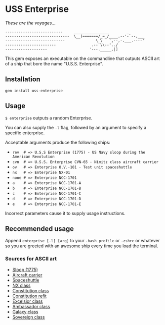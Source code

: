 # USS Enterprise

*These are the voyages...*

```
--------------------------     ________________        _
-----------------------------  \__(=======/_=_/____.--'-`--.___
---------------------------              \ \   `,--,-.___.----'
-----------------------                .--`\\--'../
-------------------                   '---._____.|]
```


This gem exposes an executable on the commandline that outputs ASCII art of a ship that bore the name "U.S.S. Enterprise".

## Installation

`gem install uss-enterprise`

## Usage

`$ enterprise` outputs a random Enterprise.

You can also supply the `-l` flag, followed by an argument to specify a specific enterprise.

Acceptable arguments produce the following ships:

- `rev  # => U.S.S Enterprise (1775) - US Navy sloop during the American Revolution`
- `cvn  # => U.S.S. Enterprise CVN-65 - Nimitz class aircraft carrier`
- `ov   # => Enterprise O.V.-101 - Test unit spaceshuttle`
- `nx   # => Enterprise NX-01`
- `none # => Enterprise NCC-1701`
- `a    # => Enterprise NCC-1701-A`
- `b    # => Enterprise NCC-1701-B`
- `c    # => Enterprise NCC-1701-C`
- `d    # => Enterprise NCC-1701-D`
- `e    # => Enterprise NCC-1701-E`

Incorrect parameters cause it to supply usage instructions.

## Recommended usage

Append `enterprise [-l] [arg]` to your `.bash_profile` or `.zshrc` or whatever so you are greeted with an awesome ship every time you load the terminal.


### Sources for ASCII art

- [Sloop (1775)](http://www.ascii-code.com/ascii-art/vehicles/boats.php)
- [Aircraft carrier](http://carrier.ascii.uk/)
- [Spaceshuttle](http://www.ascii-code.com/ascii-art/space/spaceships.php)
- [NX class](https://startrekasciiart.blogspot.co.uk/2011/05/nx-class.html)
- [Constitution class](https://startrekasciiart.blogspot.co.uk/2011/06/constitution-class.html)
- [Constitution refit](https://startrekasciiart.blogspot.co.uk/2011/06/constitution-class-refit.html)
- [Excelsior class](https://startrekasciiart.blogspot.co.uk/2011/05/excelsior-class.html)
- [Ambassador class](https://startrekasciiart.blogspot.co.uk/2011/06/ambassador-class.html)
- [Galaxy class](https://startrekasciiart.blogspot.co.uk/2011/05/galaxy-class.html)
- [Sovereign class](https://startrekasciiart.blogspot.co.uk/2011/05/sovereign-class.html)
